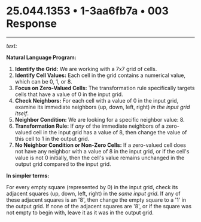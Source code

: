 # 25.044.1353 • 1-3aa6fb7a • 003 Response

---

*text:*

**Natural Language Program:**

1. **Identify the Grid:** We are working with a 7x7 grid of cells.
2. **Identify Cell Values:** Each cell in the grid contains a numerical value, which can be 0, 1, or 8.
3. **Focus on Zero-Valued Cells:**  The transformation rule specifically targets cells that have a value of 0 in the input grid.
4. **Check Neighbors:** For each cell with a value of 0 in the input grid, examine its immediate neighbors (up, down, left, right) *in the input grid itself*.
5. **Neighbor Condition:** We are looking for a specific neighbor value: 8.
6. **Transformation Rule:** If *any* of the immediate neighbors of a zero-valued cell in the input grid has a value of 8, then change the value of this cell to 1 in the output grid.
7. **No Neighbor Condition or Non-Zero Cells:** If a zero-valued cell does not have any neighbor with a value of 8 in the input grid, or if the cell's value is not 0 initially, then the cell's value remains unchanged in the output grid compared to the input grid.

**In simpler terms:**

For every empty square (represented by 0) in the input grid, check its adjacent squares (up, down, left, right) in the *same input grid*. If any of these adjacent squares is an '8', then change the empty square to a '1' in the output grid. If none of the adjacent squares are '8', or if the square was not empty to begin with, leave it as it was in the output grid.
